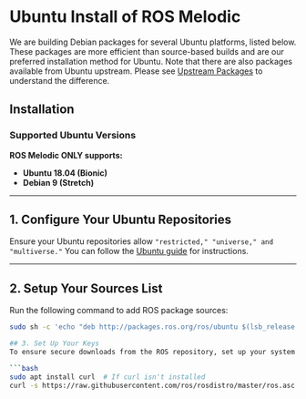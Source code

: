 # Ubuntu Install of ROS Melodic  

We are building Debian packages for several Ubuntu platforms, listed below. These packages are more efficient than source-based builds and are our preferred installation method for Ubuntu. Note that there are also packages available from Ubuntu upstream. Please see [Upstream Packages](http://wiki.ros.org/UpstreamPackages) to understand the difference.  

## Installation  

### Supported Ubuntu Versions  
**ROS Melodic ONLY supports:**  
- **Ubuntu 18.04 (Bionic)**  
- **Debian 9 (Stretch)**  

---

## 1. Configure Your Ubuntu Repositories  
Ensure your Ubuntu repositories allow `"restricted," "universe," and "multiverse."` You can follow the [Ubuntu guide](https://help.ubuntu.com/community/Repositories/Ubuntu) for instructions.  

---

## 2. Setup Your Sources List  
Run the following command to add ROS package sources:  
```bash
sudo sh -c 'echo "deb http://packages.ros.org/ros/ubuntu $(lsb_release -sc) main" > /etc/apt/sources.list.d/ros-latest.list'

## 3. Set Up Your Keys  
To ensure secure downloads from the ROS repository, set up your system keys:  

```bash
sudo apt install curl  # If curl isn't installed
curl -s https://raw.githubusercontent.com/ros/rosdistro/master/ros.asc | sudo apt-key add -

